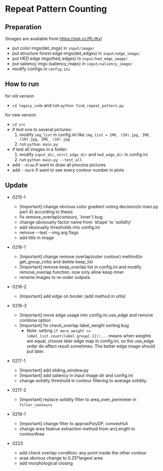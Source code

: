 # Repeat Pattern Counting


## Preparation
(Images are available from https://ppt.cc/ffLrKx)

* put color imgs(det_imgs) in `input/image/`
* put structure forest edge imgs(det_edges) in `input/edge_image/`
* put HED edge imgs(hed_edges) in `input/hed_edge_image/`
* put saliency imgs (saliency_maps) in `input/saliency_image/`
* modify configs in `config.ini`


## How to run
for old version
* `cd legacy_code` and run `python find_repeat_pattern.py`

for new version
* `cd src`
* if test one to several pictures:
    1. modify `img_list` in config.ini like `img_list = IMG_ (39).jpg, IMG_ (10).jpg, IMG_ (16).jpg`
    2. run `python main.py`
* if test all images in a folder:
    1. modify `input_dir`, `strct_edge_dir` and `hed_edge_dir` in config.ini
    2. run `python main.py --test_all`
* add `--draw` if want to draw all process pictures 
* add `--mark` if want to see every contour number in plots


## Update
* 0215-1
  * [Important] change obvious color gradient voting decision(in main.py part 4) according to thesis
  * fix remove_overlap(contours, 'inner') bug
  * change obviousity factor name from 'shape' to 'solidity'
  * add obviousity thresholds into config.ini
  * remove --test --img arg flags
  * add title in image

* 0216-1
  * [Important] change remove overlap(outer contour) method(in get_group_cnts) and delete keep_list
  * [Important] remove keep_overlap list in config.ini and modify remove_overlap function. now only allow keep inner
  * rename images to re-order outputs.

* 0216-2
  * [Important] add edge on border (add method in utils)

* 0216-3
  * [Important] move edge usage into config.ini use_edge and remove combine option
  * [Important] fix check_overlap label_weight sorting bug
    * Note: setting `if more_weight >= label_list.count(label_group[-1]):...` means when weights are equal, choose later edge map in config.ini, so the use_edge order do affect result sometimes. The better edge image should put later.

* 0217-1
  * [Important] add sliding_window.py
  * [Important] add saliency in input image dir and config.ini
  * change solidity threshold in contour filtering to average solidity.

* 0217-2
  * [Important] replace solidity filter to area_over_perimeter in `filter_contours`

* 0219-1
  * [Important] change filter to approxPolyDP, convexHull
  * change area featrue extraction method from arcLength to contourArea

* 0223
  * add check overlap condition: any point inside the other contour
  * araa obvious change to 0.25*largest area
  * add morphological closing
